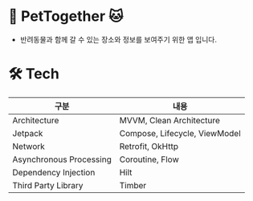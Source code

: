 # 🐶 PetTogether 🐱


+ 반려동물과 함께 갈 수 있는 장소와 정보를 보여주기 위한 앱 입니다.
  



# 🛠 Tech 


  
 구분 | 내용
-- | --
Architecture | MVVM, Clean Architecture
Jetpack | Compose, Lifecycle, ViewModel
Network | Retrofit, OkHttp
Asynchronous Processing | Coroutine, Flow
Dependency Injection | Hilt
Third Party Library | Timber


